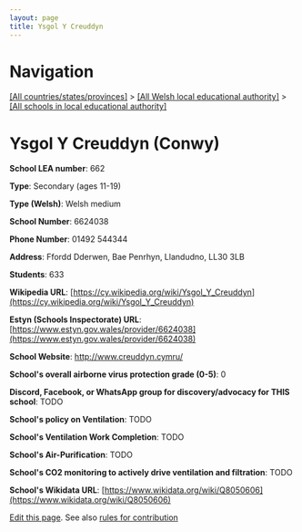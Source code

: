 ```yaml
---
layout: page
title: Ysgol Y Creuddyn
---
```

# Navigation

[[All countries/states/provinces]](../../..) > [[All Welsh local educational authority]](../..) > [[All schools in local educational authority]](..)

# Ysgol Y Creuddyn (Conwy)

**School LEA number**: 662

**Type**: Secondary (ages 11-19)

**Type (Welsh)**: Welsh medium

**School Number**: 6624038

**Phone Number**: 01492 544344

**Address**: Ffordd Dderwen, Bae Penrhyn, Llandudno, LL30 3LB

**Students**: 633

**Wikipedia URL**: [https://cy.wikipedia.org/wiki/Ysgol_Y_Creuddyn](https://cy.wikipedia.org/wiki/Ysgol_Y_Creuddyn)

**Estyn (Schools Inspectorate) URL**: [https://www.estyn.gov.wales/provider/6624038](https://www.estyn.gov.wales/provider/6624038)

**School Website**: http://www.creuddyn.cymru/

**School's overall airborne virus protection grade (0-5)**: 0

**Discord, Facebook, or WhatsApp group for discovery/advocacy for THIS school**: TODO

**School's policy on Ventilation**: TODO

**School's Ventilation Work Completion**: TODO

**School's Air-Purification**: TODO

**School's CO2 monitoring to actively drive ventilation and filtration**: TODO

**School's Wikidata URL**: [https://www.wikidata.org/wiki/Q8050606](https://www.wikidata.org/wiki/Q8050606)




[Edit this page](https://github.com/ventilate-schools/Wales/edit/prif/./Conwy/Ysgol_Y_Creuddyn.md). See also [rules for contribution](../../../contribution-rules/)
